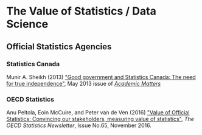 # The Value of Statistics / Data Science

## Official Statistics Agencies

### Statistics Canada

Munir A. Sheikh (2013) ["Good government and Statistics Canada: The need for true independence"](http://www.academicmatters.ca/2013/05/good-government-and-statistics-canada-the-need-for-true-independence/), May 2013 issue of [_Academic Matters_](http://www.academicmatters.ca/print-issues/the-war-on-knowledge/)

### OECD Statistics

Anu Peltola, Eoin McCuire, and Peter van de Ven (2016) ["Value of Official Statistics: Convincing our stakeholders, measuring value of statistics"](https://issuu.com/oecd-stat-newsletter/docs/oecd-statistics-newsletter-11-2016/3?e=19272659/40981228), _The OECD Statistics Newsletter_, Issue No.65, November 2016.

